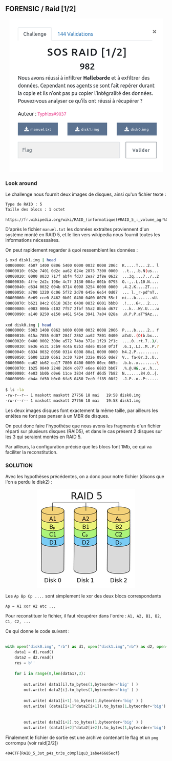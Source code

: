 ## FORENSIC / Raid [1/2]

<p align="center">
  <img src="img/consignes.png" />
</p>


### Look around

Le challenge nous fournit deux images de disques, ainsi qu'un fichier texte :

```
Type de RAID : 5
Taille des blocs : 1 octet

https://fr.wikipedia.org/wiki/RAID_(informatique)#RAID_5_:_volume_agr%C3%A9g%C3%A9_par_bandes_%C3%A0_parit%C3%A9_r%C3%A9partie
```

D'après le fichier `manuel.txt` les données extraites proviennent d'un système monté en RAID 5, et le lien vers wikipedia nous fournit toutes les informations nécessaires.

On peut rapidement regarder à quoi ressemblent les données :

```bash
$ xxd disk1.img | head
00000000: 4b07 1400 0806 5400 0000 0032 0008 206c  K.....T....2.. l
00000010: 062e 7401 0d2c aa62 824e 2875 7300 0000  ..t..,.b.N(us...
00000020: 0000 0033 717f abf4 fd37 2ea7 2f8e 0632  ...3q....7../..2
00000030: 4ffe 2d2c 198e 4c7f 3130 004e 001b 0795  O.-,..L.10.N....
00000040: d634 0032 004b 0714 0008 3254 0000 0000  .4.2.K....2T....
00000050: a700 1220 6c06 5f72 2d70 645e 6e54 0d07  ... l._r-pd^nT..
00000060: 6e69 cce0 8462 0b01 0400 0400 0076 55cf  ni...b.......vU.
00000070: b621 84c2 0518 363c 0400 0832 6001 bbb0  .!....6<...2....
00000080: e083 006b c102 7f57 2fbf 55a2 8bbb d677  ...k...W/.U....w
00000090: a140 9250 e150 a461 545e 3941 7a04 828a  .@.P.P.aT^9Az...

xxd disk0.img | head
00000000: 5003 1408 0862 b000 0000 0032 0008 2066  P....b.....2.. f
00000010: 615a 7855 0d07 284f 2862 aa62 7801 0400  aZxU..(O(b.bx...
00000020: 0400 0002 300e a572 74ba 372e 1f29 2f1c  ....0..rt.7..)/.
00000030: 8e36 e531 2cb9 4c4a 02b3 4de5 0550 0f3f  .6.1,.LJ..M..P.?
00000040: 6834 0032 0050 0314 0808 80a1 0000 0000  h4.2.P..........
00000050: 5600 1220 6661 3c30 7204 332e 0955 0de7  V.. fa<0r.3..U..
00000060: ea62 bb62 ea17 7800 0400 0000 00ec 065c  .b.b..x........\
00000070: 1b25 0840 2248 26d4 c077 e6ee 6883 bb07  .%.@.H&..w..h...
00000080: 4e03 bb0b d0e6 11ce 3834 dd4f d6d5 7b82  N.......84.O..{.
00000090: db4a fd50 b0c0 6fa5 0450 7ec0 ff85 00f2  .J.P..o..P~.....

$ ls -la
-rw-r--r-- 1 maskott maskott 27756 18 mai   19:58 disk0.img
-rw-r--r-- 1 maskott maskott 27756 18 mai   19:58 disk1.img
```



Les deux images disques font exactement la même taille, par ailleurs les entêtes ne font pas penser à un MBR de disques.

On peut donc faire l'hypothèse que nous avons les fragments d'un fichier réparti sur plusieurs disques (RAID5), et dans le cas présent 2 disques sur les 3 qui seraient montés en RAID 5.

Par ailleurs, la configuration précise que les blocs font 1Mb, ce qui va faciliter la reconstitution.

### SOLUTION

Avec les hypothèses précédentes, on a donc pour notre fichier (disons que l'on a perdu le disk2) :

<p align="center">
  <img src="img/RAID_5.png" />
</p>

Les `Ap Bp Cp ....` sont simplement le xor des deux blocs correspondants

`Ap = A1 xor A2 etc ...`

Pour reconstituer le fichier, il faut récupérer dans l'ordre : `A1, A2, B1, B2, C1, C2, ...`


Ce qui donne le code suivant :

```python

with open("disk0.img", "rb") as d1, open("disk1.img","rb") as d2, open("out","wb") as out:
	data1 = d1.read()
	data2 = d2.read()
	res = b''

	for i in range(0,len(data1),3):

		out.write( data1[i].to_bytes(1,byteorder='big' ) )
		out.write( data2[i].to_bytes(1,byteorder='big' ) )

		out.write( data1[i+1].to_bytes(1,byteorder='big' ) )
		out.write( (data1[i+1]^data2[i+1]).to_bytes(1,byteorder='big') )


		out.write( data2[i+2].to_bytes(1,byteorder='big' ) )
		out.write( (data1[i+2]^data2[i+2]).to_bytes(1,byteorder='big') )
```

Finalement le fichier de sortie est une archive contenant le flag et un `png` corrompu (voir raid[2/2])


`404CTF{RAID_5_3st_p4s_tr3s_c0mpl1qu3_1abe46685ecf}`
